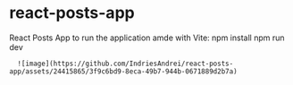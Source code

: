 # react-posts-app
React Posts App
to run the application amde with Vite: npm install
      npm run dev
      
      ![image](https://github.com/IndriesAndrei/react-posts-app/assets/24415865/3f9c6bd9-8eca-49b7-944b-0671889d2b7a)

